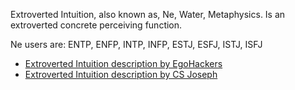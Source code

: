 Extroverted Intuition, also known as, Ne, Water, Metaphysics. Is an extroverted concrete perceiving function.

Ne users are: ENTP, ENFP, INTP, INFP, ESTJ, ESFJ, ISTJ, ISFJ

- [Extroverted Intuition description by EgoHackers](https://youtu.be/xsZHI5ETXp0?si=HPCT3wWDkAYiatKX)
- [Extroverted Intuition description by CS Joseph](https://youtu.be/O3JKtThQV58?si=cgQrhjgkwH53MDyG)